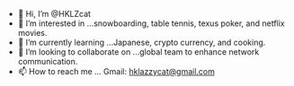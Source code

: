 - 👋 Hi, I’m @HKLZcat
- 👀 I’m interested in ...snowboarding, table tennis, texus poker, and netflix movies.
- 🌱 I’m currently learning ...Japanese, crypto currency, and cooking.
- 💞️ I’m looking to collaborate on ...global team to enhance network communication.
- 📫 How to reach me ... Gmail: hklazzycat@gmail.com

<!---
HKLZcat/HKLZcat is a ✨ special ✨ repository because its `README.md` (this file) appears on your GitHub profile.
You can click the Preview link to take a look at your changes.
--->
